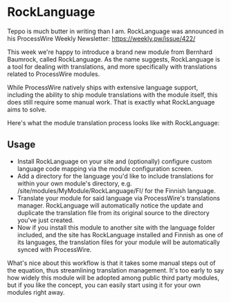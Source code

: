 # RockLanguage

Teppo is much butter in writing than I am. RockLanguage was announced in his ProcessWire Weekly Newsletter: https://weekly.pw/issue/422/

This week we're happy to introduce a brand new module from Bernhard Baumrock, called RockLanguage. As the name suggests, RockLanguage is a tool for dealing with translations, and more specifically with translations related to ProcessWire modules.

While ProcessWire natively ships with extensive language support, including the ability to ship module translations with the module itself, this does still require some manual work. That is exactly what RockLanguage aims to solve.

Here's what the module translation process looks like with RockLanguage:

## Usage

- Install RockLanguage on your site and (optionally) configure custom language code mapping via the module configuration screen.
- Add a directory for the language you'd like to include translations for within your own module's directory, e.g. /site/modules/MyModule/RockLanguage/FI/ for the Finnish language.
- Translate your module for said language via ProcessWire's translations manager. RockLanguage will automatically notice the update and duplicate the translation file from its original source to the directory you've just created.
- Now if you install this module to another site with the language folder included, and the site has RockLanguage installed and Finnish as one of its languages, the translation files for your module will be automatically synced with ProcessWire.


What's nice about this workflow is that it takes some manual steps out of the equation, thus streamlining translation management. It's too early to say how widely this module will be adopted among public third party modules, but if you like the concept, you can easily start using it for your own modules right away.
